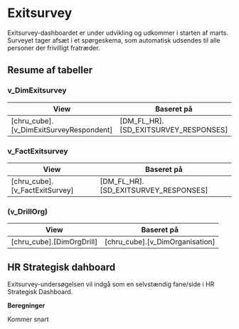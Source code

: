 # Exitsurvey

Exitsurvey-dashboardet er under udvikling og udkommer i starten af marts. Surveyet tager afsæt i et spørgeskema, som automatisk udsendes til alle personer der frivilligt fratræder. 

## Resume af tabeller

### v_DimExitsurvey

| **View** | **Baseret på** | 
| - | - |
| [chru_cube].[v_DimExitSurveyRespondent] | [DM_FL_HR].[SD_EXITSURVEY_RESPONSES] |



### v_FactExitsurvey

| **View** | **Baseret på** | 
| - | - |
| [chru_cube].[v_FactExitSurvey] | [DM_FL_HR].[SD_EXITSURVEY_RESPONSES] |



### (v_DrillOrg)

| **View** | **Baseret på** | 
| - | - |
| [chru_cube].[DimOrgDrill] | [chru_cube].[v_DimOrganisation] |



## HR Strategisk dahboard
Exitsurvey-undersøgelsen vil indgå som en selvstændig fane/side i HR Strategisk Dashboard.


**Beregninger**

Kommer snart

